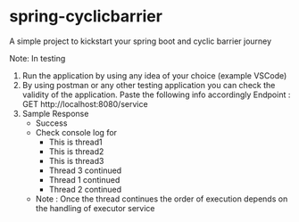 # spring-cyclicbarrier
A simple project to kickstart your spring boot and cyclic barrier journey

Note: In testing
1. Run the application by using any idea of your choice (example VSCode)
2. By using postman or any other testing application you can check the validity of the application. Paste the following info accordingly
   Endpoint :
     GET http://localhost:8080/service
4. Sample Response
   - Success
   - Check console log for
     - This is thread1
     - This is thread2
     - This is thread3
     - Thread 3 continued
     - Thread 1 continued
     - Thread 2 continued
   - Note : Once the thread continues the order of execution depends on the handling of executor service
